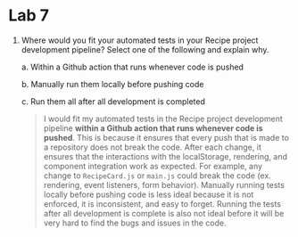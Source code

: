 # Lab 7

1) Where would you fit your automated tests in your Recipe project development pipeline? Select one of the following and explain why.

    a. Within a Github action that runs whenever code is pushed

    b. Manually run them locally before pushing code

    c. Run them all after all development is completed

    > I would fit my automated tests in the Recipe project development pipeline **within a Github action that runs whenever code is pushed**. This is because it ensures that every push that is made to a repository does not break the code. After each change, it ensures that the interactions with the localStorage, rendering, and component integration work as expected. For example, any change to `RecipeCard.js` or `main.js` could break the code (ex. rendering, event listeners, form behavior). Manually running tests locally before pushing code is less ideal because it is not enforced, it is inconsistent, and easy to forget. Running the tests after all development is complete is also not ideal before it will be very hard to find the bugs and issues in the code.
